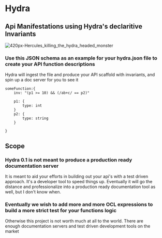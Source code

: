 # Hydra
## Api Manifestations using Hydra's declaritive Invariants

![420px-Hercules_killing_the_hydra_headed_monster](https://user-images.githubusercontent.com/107733608/174702298-353afad3-96be-44c2-bf1a-b9f3cca65d54.jpg)


### Use this JSON schema as an example for your hydra.json file to create your API function descriptions
Hydra will ingest the file and produce your API scaffold with invariants, and spin up a doc server for you to see it 
    
    someFunction:{
        inv: "(p1 >= 10) && (/ab+c/ == p2)"
        
        p1: {
            type: int
        }
        p2: {
            type: string
        } 
    
    }
    
 ## Scope
 ### Hydra 0.1 is not meant to produce a production ready documentation server
 It is meant to aid your efforts in building out your api's with a test driven approach. It's a developer tool to speed things up.
 Eventually it will go the distance and professionalize into a production ready documentation tool as well, but I don't know when.
 
 ### Eventually we wish to add more and more OCL expressions to build a more strict test for your functions logic
 Otherwise this project is not worth much at all to the world. There are enough documentation servers and test driven development tools on the market
    

